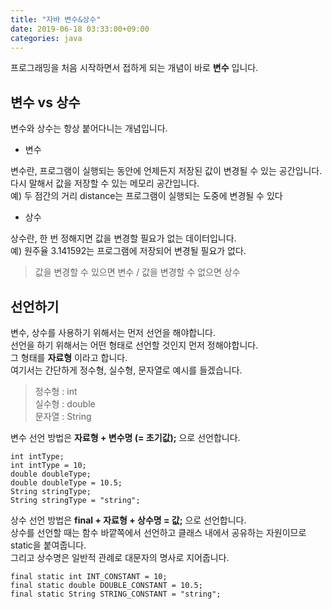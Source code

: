 ```yaml
---
title: "자바 변수&상수"
date: 2019-06-18 03:33:00+09:00
categories: java
---
```


프로그래밍을 처음 시작하면서 접하게 되는 개념이 바로 **변수** 입니다.  

## 변수 vs 상수

변수와 상수는 항상 붙어다니는 개념입니다.

- 변수

변수란, 프로그램이 실행되는 동안에 언제든지 저장된 값이 변경될 수 있는 공간입니다.  
다시 말해서 값을 저장할 수 있는 메모리 공간입니다.  
예) 두 점간의 거리 distance는 프로그램이 실행되는 도중에 변경될 수 있다

- 상수

상수란, 한 번 정해지면 값을 변경할 필요가 없는 데이터입니다.  
예) 원주율 3.141592는 프로그램에 저장되어 변경될 필요가 없다.

> 값을 변경할 수 있으면 변수 / 값을 변경할 수 없으면 상수

## 선언하기

변수, 상수를 사용하기 위해서는 먼저 선언을 해야합니다.  
선언을 하기 위해서는 어떤 형태로 선언할 것인지 먼저 정해야합니다.  
그 형태를 **자료형** 이라고 합니다.  
여기서는 간단하게 정수형, 실수형, 문자열로 예시를 들겠습니다.  
> 정수형 : int  
실수형 : double  
문자열 : String

변수 선언 방법은 **자료형 + 변수명 (= 초기값);** 으로 선언합니다.
```
int intType;  
int intType = 10;  
double doubleType;  
double doubleType = 10.5;  
String stringType;  
String stringType = "string";
```

상수 선언 방법은 **final + 자료형 + 상수명 = 값;** 으로 선언합니다.  
상수를 선언할 때는 함수 바깥쪽에서 선언하고 클래스 내에서 공유하는 자원이므로 static을 붙여줍니다.  
그리고 상수명은 일반적 관례로 대문자의 명사로 지어줍니다.
```
final static int INT_CONSTANT = 10;  
final static double DOUBLE_CONSTANT = 10.5;  
final static String STRING_CONSTANT = "string";
```